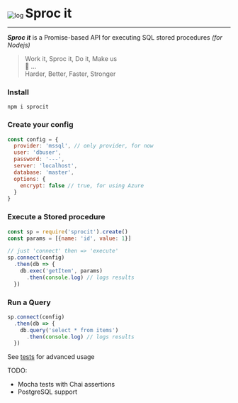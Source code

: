 ![log](https://user-images.githubusercontent.com/425966/40876689-9c5cf2f4-6647-11e8-8b79-85822a3d1221.png)
<strong style="font-size:2em;">Sproc it</strong>
<hr>

***Sproc it*** is a Promise-based API for executing SQL stored procedures _(for Nodejs)_

> Work it, Sproc it, Do it, Make us  
🎼 ...   
Harder, Better, Faster, Stronger

### Install
```
npm i sprocit 
```

### Create your config

```js
const config = {
  provider: 'mssql', // only provider, for now
  user: 'dbuser',
  password: '---',
  server: 'localhost',
  database: 'master',
  options: {
    encrypt: false // true, for using Azure
  }
}
```

### Execute a Stored procedure  
```js
const sp = require('sprocit').create()
const params = [{name: 'id', value: 1}]

// just 'connect' then => 'execute'
sp.connect(config)
  .then(db => {
    db.exec('getItem', params)
      .then(console.log) // logs results
  })
```

### Run a Query  
```js
sp.connect(config)
  .then(db => {
    db.query('select * from items')
      .then(console.log) // logs results
  })
```

See [tests](test/index.js) for  advanced usage

TODO:
- Mocha tests with Chai assertions
- PostgreSQL support
